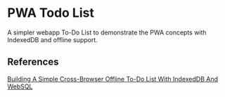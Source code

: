 # PWA Todo List

A simpler webapp To-Do List to demonstrate the PWA concepts with IndexedDB and offline support.

## References

[Building A Simple Cross-Browser Offline To-Do List With IndexedDB And WebSQL](https://www.smashingmagazine.com/2014/09/building-simple-cross-browser-offline-todo-list-indexeddb-websql/)